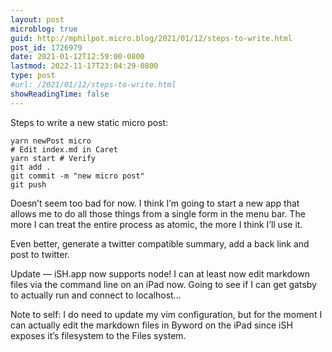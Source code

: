 ```yaml
---
layout: post
microblog: true
guid: http://mphilpot.micro.blog/2021/01/12/steps-to-write.html
post_id: 1726979
date: 2021-01-12T12:59:00-0800
lastmod: 2022-11-17T23:04:29-0800
type: post
#url: /2021/01/12/steps-to-write.html
showReadingTime: false
---
```

Steps to write a new static micro post:

```
yarn newPost micro
# Edit index.md in Caret
yarn start # Verify
git add .
git commit -m "new micro post"
git push
```

Doesn’t seem too bad for now. I think I’m going to start a new app that allows me to do all those things from a single form in the menu bar. The more I can treat the entire process as atomic, the more I think I’ll use it.

Even better, generate a twitter compatible summary, add a back link and post to twitter.

Update — iSH.app now supports node! I can at least now edit markdown files via the command line on an iPad now. Going to see if I can get gatsby to actually run and connect to localhost…

Note to self: I do need to update my vim configuration, but for the moment I can actually edit the markdown files in Byword on the iPad since iSH exposes it’s filesystem to the Files system.
